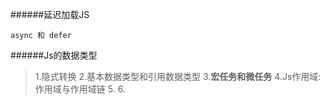 ######延迟加载JS
```
async 和 defer
```
######Js的数据类型
>1.隐式转换
>2.基本数据类型和引用数据类型
>3.**宏任务和微任务**
>4.Js作用域:作用域与作用域链
>5.
>6.